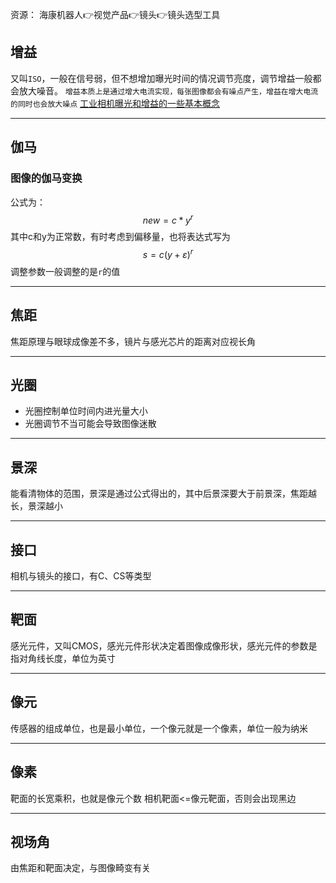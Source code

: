 资源：
海康机器人👉视觉产品👉镜头👉镜头选型工具

## 增益
又叫`ISO`，一般在信号弱，但不想增加曝光时间的情况调节亮度，调节增益一般都会放大噪音。
`增益本质上是通过增大电流实现，每张图像都会有噪点产生，增益在增大电流的同时也会放大噪点`
[工业相机曝光和增益的一些基本概念](https://www.sohu.com/a/229540211_793144)
***

## 伽马
### 图像的伽马变换
公式为：$$new=c*y^r$$其中c和y为正常数，有时考虑到偏移量，也将表达式写为$$s=c (y+ε)^r$$调整参数一般调整的是`r`的值

***

## 焦距
焦距原理与眼球成像差不多，镜片与感光芯片的距离对应视长角
***

## 光圈
- 光圈控制单位时间内进光量大小
- 光圈调节不当可能会导致图像迷散
***

## 景深
能看清物体的范围，景深是通过公式得出的，其中后景深要大于前景深，焦距越长，景深越小
***

## 接口
相机与镜头的接口，有C、CS等类型
***

## 靶面
感光元件，又叫CMOS，感光元件形状决定着图像成像形状，感光元件的参数是指对角线长度，单位为英寸
***

## 像元
传感器的组成单位，也是最小单位，一个像元就是一个像素，单位一般为纳米
***

## 像素
靶面的长宽乘积，也就是像元个数
相机靶面<=像元靶面，否则会出现黑边
***

##  视场角
由焦距和靶面决定，与图像畸变有关